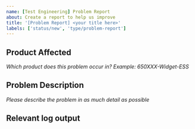 ```yaml
---
name: [Test Engineering] Problem Report
about: Create a report to help us improve
title: '[Problem Report] <your title here>'
labels: ['status/new', 'type/problem-report']
---
```

## Product Affected
*Which product does this problem occur in? Example: 650XXX-Widget-ESS*




## Problem Description
*Please describe the problem in as much detail as possible*




## Relevant log output



